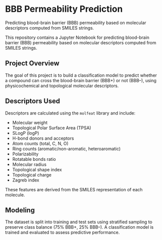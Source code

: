 # BBB Permeability Prediction
Predicting blood-brain barrier (BBB) permeability based on molecular descriptors computed from SMILES strings.

This repository contains a Jupyter Notebook for predicting blood-brain barrier (BBB) permeability based on molecular descriptors computed from SMILES strings.


## Project Overview

The goal of this project is to build a classification model to predict whether a compound can cross the blood-brain barrier (BBB+) or not (BBB–), using physicochemical and topological molecular descriptors.


##  Descriptors Used

Descriptors are calculated using the `molfeat` library and include:

- Molecular weight
- Topological Polar Surface Area (TPSA)
- SLogP (logP)
- H-bond donors and acceptors
- Atom counts (total, C, N, O)
- Ring counts (aromatic/non-aromatic, heteroaromatic)
- Polarizability
- Rotatable bonds ratio
- Molecular radius
- Topological shape index
- Topological charge
- Zagreb index

These features are derived from the SMILES representation of each molecule.


## Modeling

The dataset is split into training and test sets using stratified sampling to preserve class balance (75% BBB+, 25% BBB–). A classification model is trained and evaluated to assess predictive performance.
